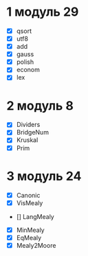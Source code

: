 # 1 модуль 29
- [X] qsort
- [X] utf8
- [X] add
- [X] gauss
- [X] polish
- [X] econom
- [X] lex

# 2 модуль 8
- [X] Dividers
- [X] BridgeNum
- [X] Kruskal
- [X] Prim

# 3 модуль 24
- [X] Canonic
- [X] VisMealy
- [] LangMealy
- [X] MinMealy
- [X] EqMealy
- [X] Mealy2Moore

